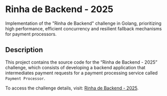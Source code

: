 # Rinha de Backend - 2025

Implementation of the "Rinha de Backend" challenge in Golang, prioritizing high performance, efficient concurrency and resilient fallback mechanisms for payment processors.

## Description

This project contains the source code for the “Rinha de Backend - 2025” challenge, which consists of developing a backend application that intermediates payment requests for a payment processing service called `Payment Processor`.

To access the challenge details, visit: [Rinha de Backend - 2025](https://github.com/zanfranceschi/rinha-de-backend-2025).
